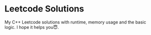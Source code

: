 # Leetcode Solutions
 My C++ Leetcode solutions with runtime, memory usage and the basic logic. I hope it helps you😇.
